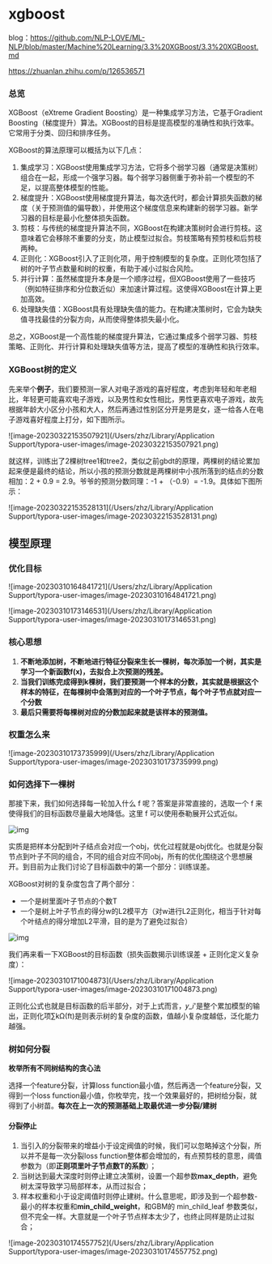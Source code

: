 #  xgboost

blog：https://github.com/NLP-LOVE/ML-NLP/blob/master/Machine%20Learning/3.3%20XGBoost/3.3%20XGBoost.md

https://zhuanlan.zhihu.com/p/126536571

### 总览

XGBoost（eXtreme Gradient Boosting）是一种集成学习方法，它基于Gradient Boosting（梯度提升）算法。XGBoost的目标是提高模型的准确性和执行效率。它常用于分类、回归和排序任务。

XGBoost的算法原理可以概括为以下几点：

1. 集成学习：XGBoost使用集成学习方法，它将多个弱学习器（通常是决策树）组合在一起，形成一个强学习器。每个弱学习器侧重于弥补前一个模型的不足，以提高整体模型的性能。
2. 梯度提升：XGBoost使用梯度提升算法，每次迭代时，都会计算损失函数的梯度（关于预测值的偏导数），并使用这个梯度信息来构建新的弱学习器。新学习器的目标是最小化整体损失函数。
3. 剪枝：与传统的梯度提升算法不同，XGBoost在构建决策树时会进行剪枝。这意味着它会移除不重要的分支，防止模型过拟合。剪枝策略有预剪枝和后剪枝两种。
4. 正则化：XGBoost引入了正则化项，用于控制模型的复杂度。正则化项包括了树的叶子节点数量和树的权重，有助于减小过拟合风险。
5. 并行计算：虽然梯度提升本身是一个顺序过程，但XGBoost使用了一些技巧（例如特征排序和分位数近似）来加速计算过程。这使得XGBoost在计算上更加高效。
6. 处理缺失值：XGBoost具有处理缺失值的能力。在构建决策树时，它会为缺失值寻找最佳的分裂方向，从而使得整体损失最小化。

总之，XGBoost是一个高性能的梯度提升算法，它通过集成多个弱学习器、剪枝策略、正则化、并行计算和处理缺失值等方法，提高了模型的准确性和执行效率。

### XGBoost树的定义

先来举个**例子**，我们要预测一家人对电子游戏的喜好程度，考虑到年轻和年老相比，年轻更可能喜欢电子游戏，以及男性和女性相比，男性更喜欢电子游戏，故先根据年龄大小区分小孩和大人，然后再通过性别区分开是男是女，逐一给各人在电子游戏喜好程度上打分，如下图所示。

![image-20230322153507921](/Users/zhz/Library/Application Support/typora-user-images/image-20230322153507921.png)

就这样，训练出了2棵树tree1和tree2，类似之前gbdt的原理，两棵树的结论累加起来便是最终的结论，所以小孩的预测分数就是两棵树中小孩所落到的结点的分数相加：2 + 0.9 = 2.9。爷爷的预测分数同理：-1 + （-0.9）= -1.9。具体如下图所示：

![image-20230322153528131](/Users/zhz/Library/Application Support/typora-user-images/image-20230322153528131.png)



## 模型原理 

### 优化目标

![image-20230310164841721](/Users/zhz/Library/Application Support/typora-user-images/image-20230310164841721.png)

![image-20230310173146531](/Users/zhz/Library/Application Support/typora-user-images/image-20230310173146531.png)

### 核心思想

1. **不断地添加树，不断地进行特征分裂来生长一棵树，每次添加一个树，其实是学习一个新函数f(x)，去拟合上次预测的残差。**
2. **当我们训练完成得到k棵树，我们要预测一个样本的分数，其实就是根据这个样本的特征，在每棵树中会落到对应的一个叶子节点，每个叶子节点就对应一个分数**
3. **最后只需要将每棵树对应的分数加起来就是该样本的预测值。**

### 权重怎么来

![image-20230310173735999](/Users/zhz/Library/Application Support/typora-user-images/image-20230310173735999.png)

### 如何选择下一棵树

那接下来，我们如何选择每一轮加入什么 f 呢？答案是非常直接的，选取一个 f 来使得我们的目标函数尽量最大地降低。这里 f 可以使用泰勒展开公式近似。

![img](https://julyedu-img.oss-cn-beijing.aliyuncs.com/quesbase6415343865867530120.png)

实质是把样本分配到叶子结点会对应一个obj，优化过程就是obj优化。也就是分裂节点到叶子不同的组合，不同的组合对应不同obj，所有的优化围绕这个思想展开。到目前为止我们讨论了目标函数中的第一个部分：训练误差。

XGBoost对树的复杂度包含了两个部分：

- 一个是树里面叶子节点的个数T
- 一个是树上叶子节点的得分w的L2模平方（对w进行L2正则化，相当于针对每个叶结点的得分增加L2平滑，目的是为了避免过拟合）

![img](https://julyedu-img.oss-cn-beijing.aliyuncs.com/quesbase64153438674199471483.png)

我们再来看一下XGBoost的目标函数（损失函数揭示训练误差 + 正则化定义复杂度）：

![image-20230310171004873](/Users/zhz/Library/Application Support/typora-user-images/image-20230310171004873.png)

正则化公式也就是目标函数的后半部分，对于上式而言，𝑦_𝑖'是整个累加模型的输出，正则化项∑kΩ(ft)是则表示树的复杂度的函数，值越小复杂度越低，泛化能力越强。

### 树如何分裂

**枚举所有不同树结构的贪心法**

选择一个feature分裂，计算loss function最小值，然后再选一个feature分裂，又得到一个loss function最小值，你枚举完，找一个效果最好的，把树给分裂，就得到了小树苗。**每次在上一次的预测基础上取最优进一步分裂/建树**

#### 分裂停止

1. 当引入的分裂带来的增益小于设定阀值的时候，我们可以忽略掉这个分裂，所以并不是每一次分裂loss function整体都会增加的，有点预剪枝的意思，阈值参数为（即**正则项里叶子节点数T的系数**）；
2. 当树达到最大深度时则停止建立决策树，设置一个超参数**max_depth**，避免树太深导致学习局部样本，从而过拟合；
3. 样本权重和小于设定阈值时则停止建树。什么意思呢，即涉及到一个超参数-最小的样本权重和**min_child_weight**，和GBM的 min_child_leaf 参数类似，但不完全一样。大意就是一个叶子节点样本太少了，也终止同样是防止过拟合；

![image-20230310174557752](/Users/zhz/Library/Application Support/typora-user-images/image-20230310174557752.png)